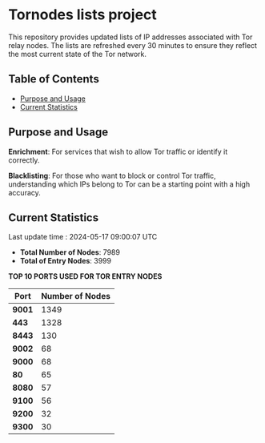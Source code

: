# Tornodes lists project

This repository provides updated lists of IP addresses associated with Tor relay nodes. The lists are refreshed every 30 minutes to ensure they reflect the most current state of the Tor network.

## Table of Contents

- [Purpose and Usage](#purpose-and-usage)
- [Current Statistics](#current-statistics)


## Purpose and Usage

**Enrichment**: For services that wish to allow Tor traffic or identify it correctly.

**Blacklisting**: For those who want to block or control Tor traffic, understanding which IPs belong to Tor can be a starting point with a high accuracy.

## Current Statistics

Last update time : 2024-05-17 09:00:07 UTC

- **Total Number of Nodes**: 7989
- **Total of Entry Nodes**: 3999

**TOP 10 PORTS USED FOR TOR ENTRY NODES**

| **Port** | **Number of Nodes** |
|------|-----------------|
| **9001**   | 1349  |
| **443**   | 1328  |
| **8443**   | 130  |
| **9002**   | 68  |
| **9000**   | 68  |
| **80**   | 65  |
| **8080**   | 57  |
| **9100**   | 56  |
| **9200**   | 32  |
| **9300**   | 30  |

